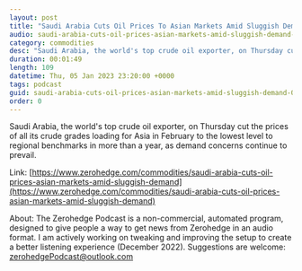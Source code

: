 ```yaml
---
layout: post
title: "Saudi Arabia Cuts Oil Prices To Asian Markets Amid Sluggish Demand"
audio: saudi-arabia-cuts-oil-prices-asian-markets-amid-sluggish-demand-0
category: commodities
desc: "Saudi Arabia, the world's top crude oil exporter, on Thursday cut the prices of all its crude grades loading for Asia in February to the lowest level to regional benchmarks in more than a year, as demand concerns continue to prevail."
duration: 00:01:49
length: 109
datetime: Thu, 05 Jan 2023 23:20:00 +0000
tags: podcast
guid: saudi-arabia-cuts-oil-prices-asian-markets-amid-sluggish-demand-0
order: 0
---
```

Saudi Arabia, the world's top crude oil exporter, on Thursday cut the prices of all its crude grades loading for Asia in February to the lowest level to regional benchmarks in more than a year, as demand concerns continue to prevail.

Link: [https://www.zerohedge.com/commodities/saudi-arabia-cuts-oil-prices-asian-markets-amid-sluggish-demand](https://www.zerohedge.com/commodities/saudi-arabia-cuts-oil-prices-asian-markets-amid-sluggish-demand)

About: The Zerohedge Podcast is a non-commercial, automated program, designed to give people a way to get news from Zerohedge in an audio format.  I am actively working on tweaking and improving the setup to create a better listening experience (December 2022).  Suggestions are welcome: [zerohedgePodcast@outlook.com](mailto:zerohedgePodcast@outlook.com)
